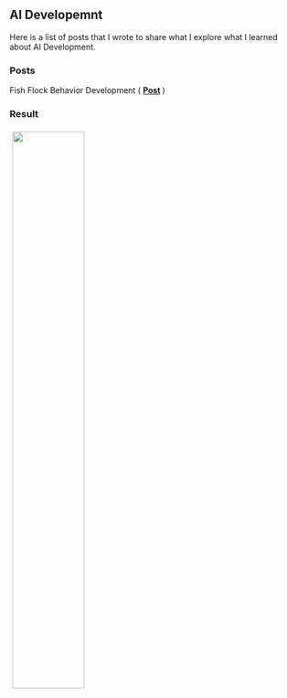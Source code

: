 ## AI Developemnt

Here is a list of posts that I wrote to share what I explore what I learned about AI Development.

### Posts

Fish Flock Behavior Development ( <b> [Post](FishFlock) </b> )

### Result

<img src="/assets/content/blogs/Collection2_AI/FishFlock/fishflock.gif" width="50%" height="50%" style="margin:auto;padding:5px"/>